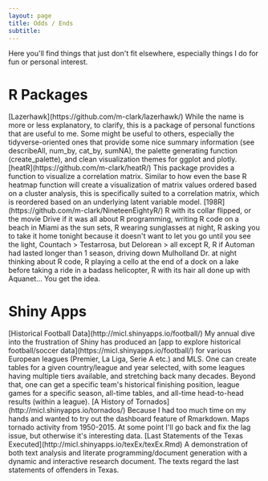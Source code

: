 ```yaml
---
layout: page
title: Odds / Ends
subtitle:
---
```


Here you'll find things that just don't fit elsewhere, especially things I do for fun or personal interest. 


# R Packages

<span itemscope itemtype ="http://schema.org/WebApplication">
[<span itemprop="name">Lazerhawk</span>](https://github.com/m-clark/lazerhawk/)     
<span itemprop="description">
While the name is more or less explanatory, to clarify, this is a package of personal functions that are useful to me. Some might be useful to others, especially the tidyverse-oriented ones that provide some nice summary information (see describeAll, num_by, cat_by, sumNA), the palette generating function (create_palette), and clean visualization themes for ggplot and plotly.
</span>
</span>



<span itemscope itemtype ="http://schema.org/WebApplication">
[<span itemprop="name">heatR</span>](https://github.com/m-clark/heatR/)     
<span itemprop="description">
This package provides a function to visualize a correlation matrix. Similar to how even the base R heatmap function will create a visualization of matrix values ordered based on a cluster analysis, this is specifically suited to a correlation matrix, which is reordered based on an underlying latent variable model.
</span>
</span>


<span itemscope itemtype ="http://schema.org/WebApplication">
[<span itemprop="name">198R</span>](https://github.com/m-clark/NineteenEightyR/)     
<span itemprop="description">
R with its collar flipped, or the movie Drive if it was all about R programming, writing R code on a beach in Miami as the sun sets, R wearing sunglasses at night, R asking you to take it home tonight because it doesn't want to let you go until you see the light, Countach > Testarrosa, but Delorean > all except R, R if Automan had lasted longer than 1 season, driving down Mulholland Dr. at night thinking about R code, R playing a cello at the end of a dock on a lake before taking a ride in a badass helicopter, R with its hair all done up with Aquanet... You get the idea. 
</span>
</span>



# Shiny Apps

<span itemscope itemtype ="http://schema.org/WebApplication">
[<span itemprop="name">Historical Football Data</span>](http://micl.shinyapps.io/football/)     
<span itemprop="description">My annual dive into the frustration of Shiny has produced an [app to explore historical football/soccer data](https://micl.shinyapps.io/football/) for various European leagues (<span itemprop="keywords">Premier</span>, <span itemprop="keywords">La Liga</span>, <span itemprop="keywords">Serie A</span> etc.) and <span itemprop="keywords">MLS</span>. One can create tables for a given country/league and year selected, with some leagues having multiple tiers available, and stretching back many decades.  Beyond that, one can get a specific team's historical finishing position, league games for a specific season, all-time tables, and all-time head-to-head results (within a league).
</span>
</span>

<span itemscope itemtype ="http://schema.org/WebApplication">
[<span itemprop="name">A History of Tornados</span>](http://micl.shinyapps.io/tornados/)     
<span itemprop="description">Because I had too much time on my hands and wanted to try out the <span itemprop="keywords">dashboard</span> feature of <span itemprop="keywords">Rmarkdown</span>.  Maps <span itemprop="keywords">tornado</span> activity from 1950-2015.  At some point I'll go back and fix the lag issue, but otherwise it's interesting data.
</span>
</span>

<span itemscope itemtype ="http://schema.org/ScholarlyArticle http://schema.org/TechArticle">
[<span itemprop="name">Last Statements of the Texas Executed</span>](http://micl.shinyapps.io/texEx/texEx.Rmd)     
<span itemprop="description">A demonstration of both <span itemprop="keywords">text analysis</span> and <span itemprop="keywords">literate programming</span>/document generation with a dynamic and interactive research document. The texts regard the last statements of offenders in Texas.
</span>
</span>
